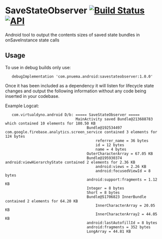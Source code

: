 # SaveStateObserver [![Build Status](https://api.travis-ci.org/barnhill/SaveStateObserver.svg?branch=master)](https://travis-ci.org/barnhill/SaveStateObserver) [![API](https://img.shields.io/badge/API-17%2B-brightgreen.svg?style=flat)](https://android-arsenal.com/api?level=17)
Android tool to output the contents sizes of saved state bundles in onSaveInstance state calls

## Usage
To use in debug builds only use:

       debugImplementation 'com.pnuema.android:savestateobserver:1.0.0'

Once it has been included as a dependency it will listen for lifecycle state changes and output the following information without any code being inserted in your codebase.

   Example Logcat:

       com.virtualdyno.android D/b: ===== SaveStateObserver =====
                                    MainActivity saved Bundle@213688783 which contained 10 elements for 180.50 KB
                                         Bundle@192534497 com.google.firebase.analytics.screen_service contained 3 elements for 124 bytes
                                             referrer_name = 36 bytes
                                             id = 12 bytes
                                             name = 4 bytes
                                         OuterCharacterArray = 67.05 KB
                                         Bundle@195930374 android:viewHierarchyState contained 2 elements for 2.36 KB
                                             android:views = 2.26 KB
                                             android:focusedViewId = 8 bytes
                                         android:support:fragments = 1.12 KB
                                         Integer = 8 bytes
                                         Short = 8 bytes
                                         Bundle@51706823 InnerBundle contained 2 elements for 64.20 KB
                                             InnerCharacterArray = 20.05 KB
                                             InnerCharacterArray2 = 44.05 KB
                                         android:lastAutofillId = 8 bytes
                                         android:fragments = 352 bytes
                                         LongArray = 44.81 KB
